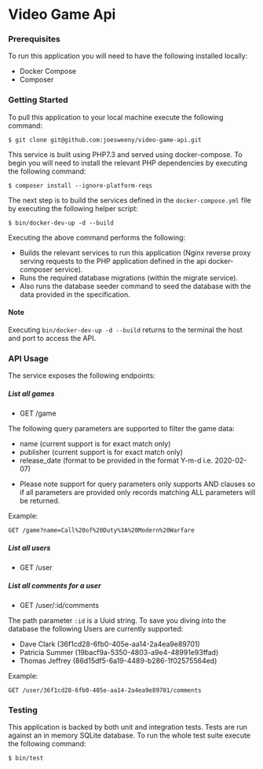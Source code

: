 # Video Game Api

### Prerequisites
To run this application you will need to have the following installed locally:

- Docker Compose
- Composer

### Getting Started
To pull this application to your local machine execute the following command:
```
$ git clone git@github.com:joesweeny/video-game-api.git
```

This service is built using PHP7.3 and served using docker-compose. To begin you will need to install the
relevant PHP dependencies by executing the following command:
```
$ composer install --ignore-platform-reqs
```
The next step is to build the services defined in the `docker-compose.yml` file by executing the following
helper script:
```
$ bin/docker-dev-up -d --build
```
Executing the above command performs the following:
- Builds the relevant services to run this application (Nginx reverse proxy serving requests to the PHP application
defined in the api docker-composer service).
- Runs the required database migrations (within the migrate service).
- Also runs the database seeder command to seed the database with the data provided in the specification.

#### Note
Executing `bin/docker-dev-up -d --build` returns to the terminal the host and port to access the API.

### API Usage
The service exposes the following endpoints:

##### List all games
- GET /game

The following query parameters are supported to filter the game data:
- name (current support is for exact match only)
- publisher (current support is for exact match only)
- release_date (format to be provided in the format Y-m-d i.e. 2020-02-07)

* Please note support for query parameters only supports AND clauses so if all parameters are provided only records
matching ALL parameters will be returned.

Example:
```
GET /game?name=Call%20of%20Duty%3A%20Modern%20Warfare
```

##### List all users
- GET /user

##### List all comments for a user
- GET /user/:id/comments

The path parameter `:id` is a Uuid string. To save you diving into the database the following Users are
currently supported:

- Dave Clark (36f1cd28-6fb0-405e-aa14-2a4ea9e89701)
- Patricia Summer (19bacf9a-5350-4803-a9e4-48991e93ffad)
- Thomas Jeffrey (86d15df5-6a19-4489-b286-1f02575564ed)

Example:
```
GET /user/36f1cd28-6fb0-405e-aa14-2a4ea9e89701/comments
```

### Testing
This application is backed by both unit and integration tests. Tests are run against an in memory SQLite 
database. To run the whole test suite execute the following command:
```
$ bin/test
```
